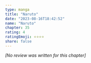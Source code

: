 ```yaml
---
type: manga
title: "Naruto"
date: "2023-08-16T18:42:52"
name: "Naruto"
chapter: 35
rating: 4
ratingEmoji: ⭐️⭐️⭐️⭐️
share: false
---
```


*[No review was written for this chapter]*

